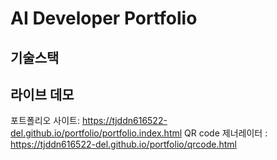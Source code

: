 # AI Developer Portfolio

## 기술스택

## 라이브 데모
포트폴리오 사이트: https://tjddn616522-del.github.io/portfolio/portfolio.index.html
QR code 제너레이터 : https://tjddn616522-del.github.io/portfolio/qrcode.html
